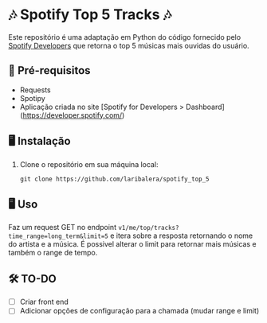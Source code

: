 # 🎶 Spotify Top 5 Tracks 🎶

Este repositório é uma adaptação em Python do código fornecido pelo [Spotify Developers](https://developer.spotify.com/documentation/web-api/reference/get-users-top-artists-and-tracks) que retorna o top 5 músicas mais ouvidas do usuário.

## 📑 Pré-requisitos
- Requests
- Spotipy
- Aplicação criada no site [Spotify for Developers > Dashboard] (https://developer.spotify.com/)

## 🖥️ Instalação

1. Clone o repositório em sua máquina local:

    ```
    git clone https://github.com/laribalera/spotify_top_5
    ```

## 🖥️ Uso

Faz um request GET no endpoint `v1/me/top/tracks?time_range=long_term&limit=5` e itera sobre a resposta retornando o nome do artista e a música. É possivel alterar o limit para retornar mais músicas e também o range de tempo.

## 🛠️ TO-DO

- [ ] Criar front end 
- [ ] Adicionar opções de configuração para a chamada (mudar range e limit)
